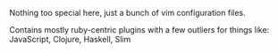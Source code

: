 Nothing too special here, just a bunch of vim configuration files.

Contains mostly ruby-centric plugins with a few outliers for things like:  
JavaScript, Clojure, Haskell, Slim
